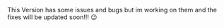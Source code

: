 This Version has some issues and bugs but im working on them and the fixes will be updated soon!!! 😉

